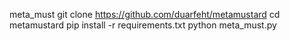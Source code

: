 meta_must
git clone https://github.com/duarfeht/metamustard
cd metamustard
pip install -r requirements.txt 
python meta_must.py 
